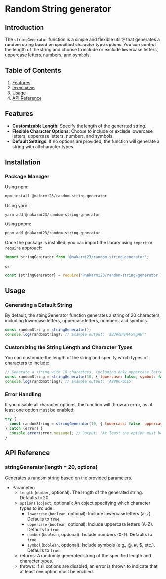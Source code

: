 # Random String generator

## Introduction

The `stringGenerator` function is a simple and flexible utility that generates a random string based on specified character type options. You can control the length of the string and choose to include or exclude lowercase letters, uppercase letters, numbers, and symbols.

## Table of Contents

1. [Features](#features)
2. [Installation](#installation)
3. [Usage](#usage)
4. [API Reference](#api-reference)

## Features

- **Customizable Length**: Specify the length of the generated string.
- **Flexible Character Options**: Choose to include or exclude lowercase letters, uppercase letters, numbers, and symbols.
- **Default Settings**: If no options are provided, the function will generate a string with all character types.

## Installation

### Package Manager

Using npm:

```bash
npm install @nakarmi23/random-string-generator
```

Using yarn:

```bash
yarn add @nakarmi23/random-string-generator
```

Using pnpm:

```bash
pnpm add @nakarmi23/random-string-generator
```

Once the package is installed, you can import the library using `import` or `require` approach:

```typescript
import stringGenerator from '@nakarmi23/random-string-generator';
```

or

```typescript
const {stringGenerator} = require('@nakarmi23/random-string-generator');
```

## Usage

### Generating a Default String
By default, the stringGenerator function generates a string of 20 characters, including lowercase letters, uppercase letters, numbers, and symbols.

```javascript
const randomString = stringGenerator();
console.log(randomString); // Example output: 'aB3#cD4@eF5%gH6^'
```

### Customizing the String Length and Character Types
You can customize the length of the string and specify which types of characters to include:

```javascript
// Generate a string with 10 characters, including only uppercase letters and numbers.
const randomString = stringGenerator(10, { lowercase: false, symbol: false });
console.log(randomString); // Example output: 'A9B8C7D6E5'
```

### Error Handling
If you disable all character options, the function will throw an error, as at least one option must be enabled:

```javascript
try {
  const randomString = stringGenerator(10, { lowercase: false, uppercase: false, number: false, symbol: false });
} catch (error) {
  console.error(error.message); // Output: 'At least one option must be enabled'
}
```

## API Reference

### stringGenerator(length = 20, options)
Generates a random string based on the provided parameters.
- Parameter:
  - `length` (`number`, optional): The length of the generated string. Defaults to 20.
  - `options` (`object`, optional): An object specifying which character types to include:
    - `lowercase` (`boolean`, optional): Include lowercase letters (a-z). Defaults to `true`.
    - `uppercase` (`boolean`, optional): Include uppercase letters (A-Z). Defaults to `true`.
    - `number` (`boolean`, optional): Include numbers (0-9). Defaults to `true`.
    - `symbol` (`boolean`, optional): Include symbols (e.g., @, #, $, etc.). Defaults to `true`.
  - returns: A randomly generated string of the specified length and character types.
  - throws: If all options are disabled, an error is thrown to indicate that at least one option must be enabled.